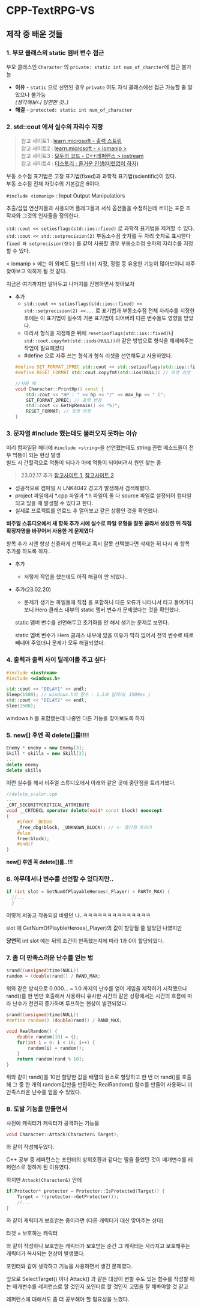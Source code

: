 # CPP-TextRPG-VS

## 제작 중 배운 것들
### 1. 부모 클래스의 static 멤버 변수 접근
부모 클래스인 `Character` 의 `private: static int num_of_charcter`에 접근 불가능
- **이유** - `static` 으로 선언된 경우 `private` 여도 자식 클래스에선 접근 가능할 줄 알았으나 불가능  
_(생각해보니 당연한 것..)_
- **해결** - `protected: static int num_of_character`

### 2. std::cout 에서 실수의 자리수 지정
> 참고 사이트1 : [learn.microsoft - 출력 스트림](https://learn.microsoft.com/ko-kr/cpp/standard-library/ios-functions?view=msvc-170#fixed)  
참고 사이트2 : [learn.microsoft - < iomanip >](https://learn.microsoft.com/ko-kr/cpp/standard-library/iomanip?view=msvc-170)  
참고 사이트3 : [모두의 코드 - C++레퍼런스 > iostream](https://modoocode.com/143)  
참고 사이트4 : [티스토리 : 즐거운 인생(미련없이 하자)](https://doitnow-man.tistory.com/234)

부동 소수점 표기법은 고정 표기법(fixed)과 과학적 표기법(scientific)이 있다.  
부동 소수점 전체 자릿수의 기본값은 6이다.

`#include <iomanip>` : Input Output Manipulatiors

추출/삽입 연산자들과 사용되어 플래그들과 서식 옵션들을 수정하는데 쓰이는 표준 조작자와 그것의 인자들을 정의한다.

`std::cout << setiosflags(std::ios::fixed)` 로 과학적 표기법을 제거할 수 있다.  
`std::cout << std::setprecision(2)` 부동소수점 숫자를  두 자리 숫자로 표시한다  
`fixed 와 setprecision(정수)` 를 같이 사용할 경우 부동소수점 숫자의 자리수를 지정할 수 있다.

< iomanip > 에는 이 외에도 필드의 너비 지정, 정렬 등 유용한 기능이 많아보이니 자주 찾아보고 익히게 될 것 같다.

지금은 여기까지만 알아두고 나머지를 진행하면서 찾아보자

- 추가
    - `std::cout << setiosflags(std::ios::fixed) << std::setprecision(2) <<...` 로 표기법과 부동소수점 전체 자리수를 지정한 후에는 이 표기법이 실수의 기본 표기법이 되어버려 다른 변수들도 영향을 받았다.
    - 따라서 형식을 지정해준 뒤에 `resetiosflags(std::ios::fixed)`나 `std::cout.copyfmt(std::iods(NULL))`과 같은 방법으로 형식을 해제해주는 작업이 필요해졌다
    - #define 으로 자주 쓰는 형식과 형식 리셋을 선언해두고 사용하였다.
    ```cpp
    #define SET_FORMAT_2PREC std::cout << std::setiosflags(std::ios::fixed) << std::setprecision(2) // 소수점 2자리 포맷
    #define RESET_FORMAT std::cout.copyfmt(std::ios(NULL)) // 포맷 리셋

    //사용 예
    void Character::PrintHp() const {
        std::cout << "HP : " << hp << "/" << max_hp << " (";
        SET_FORMAT_2PREC; // 포맷 변경
        std::cout << GetHpRemain() << "%)";
        RESET_FORMAT; // 포맷 리셋 
    }
    ```

### 3. 문자열 #include 했는데도 불러오지 못하는 이슈
미리 컴파일된 헤더에 `#include <string>`을 선언했는데도 string 관련 메소드들이 전부 먹통이 되는 현상 발생  
빌드 시 간헐적으로 먹통이 되다가 아얘 먹통이 되어버려서 원인 찾는 중  
> 23.02.17 추가 [참고사이트 1](https://dh8607.tistory.com/191), [참고사이트 2](http://stackoverflow.com/questions/3695174/visual-studio-2010s-strange-warning-lnk4042)

- 성공적으로 컴파일 시 LNK4042 경고가 발생해서 검색해봤다.
- project 파일에서 *.cpp 파일과 *.h 파일이 둘 다 source 파일로 설정되어 컴파일되고 있을 때 발생할 수 있다고 한다.
- 실제로 프로젝트를 언로드 후 열어보고 같은 상황인 것을 확인했다.

**비주얼 스튜디오에서 새 항목 추가 시에 실수로 파일 유형을 잘못 골라서 생성한 뒤 직접 확장자명을 바꾸어서 사용한 게 문제였다**

항목 추가 시엔 항상 신중하게 선택하고 혹시 잘못 선택했다면 삭제한 뒤 다시 새 항목 추가를 하도록 하자..

- 추가
    - 저렇게 작업을 했는데도 아직 해결이 안 되었다..

- 추가(23.02.20)
    - 문제가 생기는 파일들에 직접 <string>을 포함하니 다른 오류가 나타나서 타고 들어가다보니
    Hero 클래스 내부의 static 멤버 변수가 문제였다는 것을 확인했다.

    static 멤버 변수를 선언해두고 초기화를 안 해서 생기는 문제로 보인다.

    static 멤버 변수가 Hero 클래스 내부에 있을 이유가 딱히 없어서 전역 변수로 따로 빼내어 주었더니 문제가 모두 해결되었다.


### 4. 출력과 출력 사이 딜레이를 주고 싶다
```cpp
#include <iostream>
#include <windows.h>

std::cout << "DELAY1" << endl;
Sleep(1500); // windows.h의 함수 : 1.5초 딜레이( 1500ms )
std::cout << "DELAY2" << endl;
Slee(1500);
```
windows.h 를 포함했는데 나중엔 다른 기능을 찾아보도록 하자


### 5. new[] 후엔 꼭 delete[]를!!!!
```cpp
Enemy * enemy = new Enemy[3];
Skill * skills = new Skill[3];
...
delete enemy
delete skills
```
이런 실수를 해서 비주얼 스튜디오에서 아래와 같은 곳에 중단점을 트리거했다.
```cpp
//delete_scaler.cpp 
...
_CRT_SECURITYCRITICAL_ATTRIBUTE
void __CRTDECL operator delete(void* const block) noexcept
{
    #ifdef _DEBUG
    _free_dbg(block, _UNKNOWN_BLOCK); // <- 중단점 트리거
    #else 
    free(block);
    #endif
}
```
**new[] 후엔 꼭 delete[]를..!!!**


### 6. 아무데서나 변수를 선언할 수 있다지만..
  ```cpp
  if (int slot = GetNumOfPlayableHeroes(_Player) < PARTY_MAX) {
    //...
    }
```
이렇게 써놓고 작동되길 바랐던 나..ㅋㅋㅋㅋㅋㅋㅋㅋㅋㅋㅋㅋㅋㅋ

slot 에 GetNumOfPlaybleHeroes(_Player)의 값이 할당될 줄 알았던 나였지만

**당연히** int slot 에는 뒤의 조건이 만족했는지에 따라 1과 0이 할당되었다.


### 7. 좀 더 만족스러운 난수를 얻는 법
```cpp
srand((unsigned)time(NULL))
random = (double)rand() / RAND_MAX;
```
위와 같은 방식으로 0.000... ~ 1.0 까지의 난수를 얻어 게임을 제작하기 시작했으나 rand()를 한 번만 호출해서 사용하니 유사한 시간의 같은 상황에서는 시간의 흐름에 따라 난수가 천천히 증가하며 루프하는 현상이 발견되었다.

```cpp
srand((unsigned)time(NULL))
#define random() (double)rand() / RAND_MAX;

void RealRandom() {
    double random[10] = {};
    for(int i = 0; i < 10; i++) {
        random[i] = random();
    }
    return random[rand % 10];
}
```
위와 같이 rand()를 10번 할당한 값을 배열의 원소로 할당하고 한 번 더 rand()를 호출해 그 중 한 개의 random값만을 반환하는 RealRandom() 함수를 만들어 사용하니 더 만족스러운 난수를 얻을 수 있었다.


### 8. 도발 기능을 만들면서

사전에 캐릭터가 캐릭터가 공격하는 기능을
```cpp
void Character::Attack(Character& Target);
```
와 같이 작성해두었다.

C++ 공부 중 레퍼런스는 포인터의 상위호환과 같다는 말을 들었던 것이 매개변수를 레퍼런스로 정하게 된 이유였다.

하지만 `Attack(Character&)` 안에
```cpp
if(Protector* protector = Protector::IsProtected(Target)) {
    Target = *(protector->GetProtector());
    //...
}
```
와 같이 캐릭터가 보호받는 중이라면 (다른 캐릭터가 대신 맞아주는 상태) 

타겟 = 보호하는 캐릭터

와 같이 작성하니 보호받는 캐릭터가 보호받는 순간 그 캐릭터는 사라지고 보호해주는 캐릭터가 복사되는 현상이 발생했다.

포인터와 같이 생각하고 기능을 사용하면서 생긴 문제였다.

앞으로 SelectTarget() 이나 Attack() 과 같은 대상이 변할 수도 있는 함수를 작성할 때는 매개변수를 레퍼런스로 할 것인지 포인터로 할 것인지 고민을 잘 해봐야할 것 같고

레퍼런스에 대해서도 좀 더 공부해야 할 필요성을 느꼈다.

